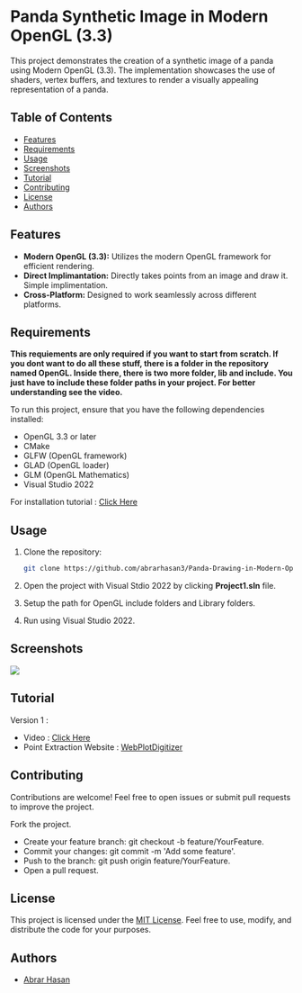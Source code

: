# Panda Synthetic Image in Modern OpenGL (3.3)

This project demonstrates the creation of a synthetic image of a panda using Modern OpenGL (3.3). The implementation showcases the use of shaders, vertex buffers, and textures to render a visually appealing representation of a panda.

## Table of Contents

- [Features](#features)
- [Requirements](#requirements)
- [Usage](#usage)
- [Screenshots](#screenshots)
- [Tutorial](#tutorial)
- [Contributing](#contributing)
- [License](#license)
- [Authors](#authors)

## Features

- **Modern OpenGL (3.3):** Utilizes the modern OpenGL framework for efficient rendering.
- **Direct Implimantation:** Directly takes points from an image and draw it. Simple implimentation. 
- **Cross-Platform:** Designed to work seamlessly across different platforms.

## Requirements

**This requiements are only required if you want to start from scratch. If you dont want to do all these stuff, there is a folder in the repository named OpenGL. Inside there, there is two more folder, lib and include. You just have to include these folder paths in your project. For better understanding see the video.**

To run this project, ensure that you have the following dependencies installed:

- OpenGL 3.3 or later
- CMake
- GLFW (OpenGL framework)
- GLAD (OpenGL loader)
- GLM (OpenGL Mathematics)
- Visual Studio 2022

For installation tutorial : <a href="https://youtu.be/WoTRZ0t1tT4?si=vTMyT-LCjfcB_mOr">Click Here</a> 

## Usage

1. Clone the repository:

   ```bash
   git clone https://github.com/abrarhasan3/Panda-Drawing-in-Modern-OpenGl.git
2. Open the project with Visual Stdio 2022 by clicking **Project1.sln** file.
2. Setup the path for OpenGL include folders and Library folders.
3. Run using Visual Studio 2022.

## Screenshots

<img src = "https://github.com/abrarhasan3/Panda-Drawing-in-Modern-OpenGl/blob/main/Screenshot%202023-09-11%20003949.png"/>

## Tutorial

Version 1 : 
- Video : <a href="https://youtube.com/playlist?list=PLS6kme4GCf2tOzUhrR_937Pv93oHCXxf0&si=GaItmmo-l2T4gbyd">Click Here</a>
- Point Extraction Website : <a href="https://apps.automeris.io/wpd/"> WebPlotDigitizer </a>


## Contributing
Contributions are welcome! Feel free to open issues or submit pull requests to improve the project.

Fork the project.
- Create your feature branch: git checkout -b feature/YourFeature.
- Commit your changes: git commit -m 'Add some feature'.
- Push to the branch: git push origin feature/YourFeature.
- Open a pull request.

## License

This project is licensed under the [MIT License](https://choosealicense.com/licenses/mit/). Feel free to use, modify, and distribute the code for your purposes.

## Authors

- [Abrar Hasan](https://www.github.com/abrarhasan3)
